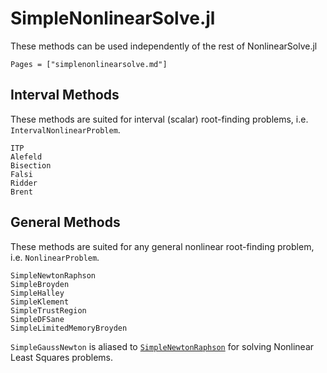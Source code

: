 # SimpleNonlinearSolve.jl

These methods can be used independently of the rest of NonlinearSolve.jl

```@index
Pages = ["simplenonlinearsolve.md"]
```

## Interval Methods

These methods are suited for interval (scalar) root-finding problems,
i.e. `IntervalNonlinearProblem`.

```@docs
ITP
Alefeld
Bisection
Falsi
Ridder
Brent
```

## General Methods

These methods are suited for any general nonlinear root-finding problem, i.e.
`NonlinearProblem`.

```@docs
SimpleNewtonRaphson
SimpleBroyden
SimpleHalley
SimpleKlement
SimpleTrustRegion
SimpleDFSane
SimpleLimitedMemoryBroyden
```

`SimpleGaussNewton` is aliased to [`SimpleNewtonRaphson`](@ref) for solving Nonlinear Least
Squares problems.
